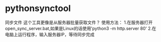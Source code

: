 # pythonsynctool
同步文件
这个工具更像是从服务器批量获取文件？
使用方法：
1.在服务器打开open_sync_server.bat,如果是Linux的话使用'python3 -m http.server 80'
2.在电脑上运行程序，输入服务器IP，等待同步完成
